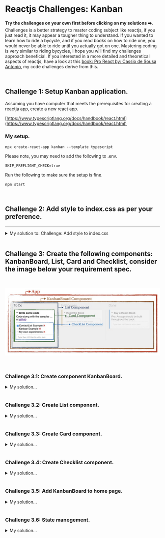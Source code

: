 # Reactjs Challenges: Kanban 

**Try the challenges on your own first before clicking on my solutions ➡️**. Challenges is a better strategy to master coding subject like reactjs, if you just read it, it may appear a tougher thing to understand. If you wanted to learn how to ride a bycycle, and if you read books on how to ride one, you would never be able to ride until you actually got on one. Mastering coding is very similar to riding bycycles, I hope you will find my challenges approach beneficial. If you interested in a more detailed and theoretical aspects of reactjs, have a look at this [book: Pro React by: Cassio de Sousa Antonio](https://www.amazon.com/dp/B01JCPQJ0I/ref=cm_sw_em_r_mt_dp_QK8RRBS6CV6ATSWDVKJ2), my code challenges derive from this.

<br>


## Challenge 1: Setup Kanban application.
Assuming you have computer that meets the prerequisites for creating a reactja app, create a new react app.  
   
[https://www.typescriptlang.org/docs/handbook/react.html](https://www.typescriptlang.org/docs/handbook/react.html)

### My setup.
```
npx create-react-app kanban --template typescript 
```

Please note, you may need to add the following to .env.
```
SKIP_PREFLIGHT_CHECK=true
```

Run the following to make sure the setup is fine.
```
npm start
```
<br>

## Challenge 2: Add style to index.css as per your preference.

---

<details>
  <summary>My solution to: Challenge: Add style to index.css</summary>
  <p>

  ```
*{
  box-sizing: border-box;
}
html,body,#app { height:100%; margin: 0; padding: 0;
}
body {
background: #eee;
font-family: "Helvetica Neue", Helvetica, Arial, sans-serif;
}

.app {
  white-space: nowrap;
  height:100%;
}
ul {
  list-style-type: none; padding: 0;
  margin: 0;
  }  

.list {
  width: 33%;
  height: 100%;
  position: relative;
  display: inline-block;
  vertical-align: top;
  white-space: normal;
  padding: 0 20px;
  overflow: auto;
}
.list:not(:last-child)::after {
  content: "";
  position: absolute;
  top: 0;
  right: 0;
  width: 1px;
  height: 99%;
  background: linear-gradient(to bottom, #eee 0%, #ccc 50%, #eee 100%);
}

.card {
  position: relative;
  z-index: 1;
  background: #fff;
  width: 100%;
  padding: 10px 10px 10px 15px;
  margin: 0 0 10px 0;
  overflow: auto;
  border: 1px solid #e5e5df;
  border-radius: 3px;
  box-shadow: 0 1px 0 rgb(0, 0, 0, 0.25);
}
.card-title {
  font-weight: bold;
  border-bottom: solid 5px transparent;
}
.card-title:before {
  display: inline-block;
  width: 1em;
  content: '➡';
}
.card-title-is-open::before {
  content: '⬇️';
}
.checklist-task:first-child {
  margin-top: 10px;
  padding-top: 10px;
  border-top: dashed 1px #ddd;
}
.checklist-task-remove::after {
  display: inline-block;
  color: #d66;
  content: "+";
}

```

</p>
</details>
 <br>
  
## Challenge 3: Create the following components: KanbanBoard, List, Card and Checklist, consider the image below your requirement spec. 
<br>

![Spec](/matrix_board_kanban.png)

<br>

  
### Challenge 3.1: Create component KanbanBoard.

<details>
  <summary>My solution...</summary>
  <p>

```
     https://github.com/cleophasmashiri/kanban-reactjs/blob/master/src/components/KanbanBoard.tsx

import React, { Component } from 'react';
import List from './List';

class KanbanBoard extends Component {
    constructor(public props: any) {
        super(props);
    }
    render(): any {
        const columns = [{ status: 'todo', title: 'To Do' }, { status: 'in-progress', title: 'In Progress' }, { status: 'done', title: 'Done' }];

        const listEls = columns.map(col =>
        (<List
            title={col.title}
            key={col.status}
            cards={this.props.cards.filter((card: any) => card.status === col.status)}
        />));

        return (<div className="app">
            {listEls}
        </div>);
    }
}

export default KanbanBoard;

```

</p>

</details>

<br>
  
### Challenge 3.2: Create List component.

<details>
  <summary>My solution...</summary>
  <p>

```
import React, { Component } from 'react';
import Card from './Card';

class List extends Component {
    
    constructor(private title: string, private cards: any[], public props: any) {
        super(props);
        this.title = title;
        this.cards = cards;
    }

    render(): any {
        const cards = this.props.cards.map((card: any) => (<Card
            id={card.id}
            title={card.title}
            tasks={card.tasks} />
        ));
        return (<div className="list">
            <h1>{this.props.title}</h1>
            {cards}
        </div>);
    }
}

export default List;
```
</p>

</details>

<br>
  
### Challenge 3.3: Create Card component.

<details>
  <summary>My solution...</summary>
  <p>

```
import React, { Component } from 'react';
import Checklist from './Checklist';

class Card extends Component {
    constructor(public props: any) {
        super(props)
    } 
    render(): any {
        return (<div className = 'card' >
      <div className='card-title'>{this.props.title}</div>
      <div className='card-details'>
        {this.props.description}
        <Checklist cardId={this.props.id} tasks={this.props.tasks} />
      </div>
    </div >);
    }
}

export default Card;

```

</p>

</details>

<br>

### Challenge 3.4: Create Checklist component.

<details>
  <summary>My solution...</summary>
  <p>

```
import React, { Component } from 'react';

class Checklist extends Component {

    constructor(public props: any) {
        super(props)
    }

    render(): any {
        const tasksEl = this.props.tasks.map((task: any) => (<li className='checklist-task'>
            <input type='checkbox' defaultChecked={task.done} />
            {task.name}
            <a href='#' className='checklist-task-remove' />
        </li>))
        return (<div>
            <ul>{tasksEl}</ul>
        </div>);
    }
}

export default Checklist;

```

</p>

</details>

<br>


### Challenge 3.5: Add KanbanBoard to home page. 

<details>
  <summary>My solution...</summary>
  <p>

```
import React from 'react';
import logo from './logo.svg';
import './App.css';
import KanbanBoard from './KanbanBoard';

function App() {
  const cards = [
    { id:1,
        title: "Card one title",
        description: "Card detailed description.",
        status: "todo",
        tasks: [
          {id: 1, name:"Task one", done:true},
          {id: 2, name:"Task two", done:false},
          {id: 3, name:"Task three", done:false}
    ] },
      { id:2,
        title: "Card Two title",
        description: "Card detailed description",
        status: "in-progress",
        tasks: []
    },
    { id:3,
        title: "Card Three title",
        description: "Card detailed description",
        status: "done",
        tasks: []
    }, ];
    
  return (
    <div className="App1">
      <KanbanBoard cards={cards}  />
    </div>
  );
}

export default App;

```

In the project directory, you can run:

```
 npm start

```
</p>

</details>

<br>


### Challenge 3.6: State manegement.

<details>
  <summary>My solution...</summary>
  <p>

```


```

</p>

</details>

<br>


